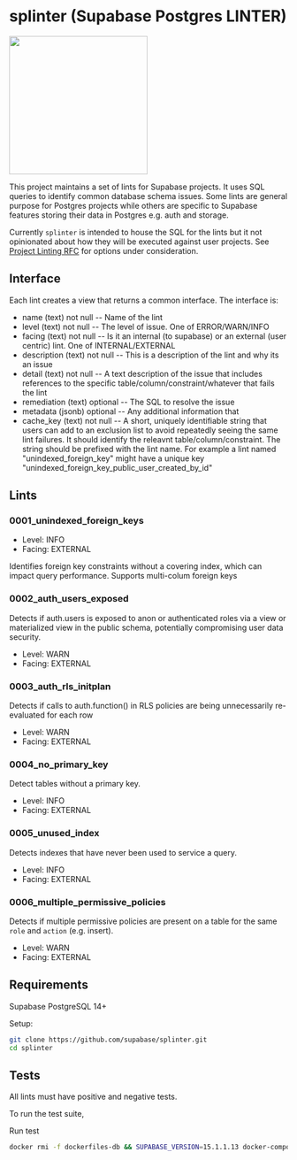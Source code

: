 # splinter (Supabase Postgres LINTER)

<img src="https://github.com/supabase/splinter/assets/12958657/3683c310-c9f6-4b05-ae3a-c51c03d3ff0f" height="250">

This project maintains a set of lints for Supabase projects. It uses SQL queries to identify common database schema issues. Some lints are general purpose for Postgres projects while others are specific to Supabase features storing their data in Postgres e.g. auth and storage.

Currently `splinter` is intended to house the SQL for the lints but it not opinionated about how they will be executed against user projects. See [Project Linting RFC](https://www.notion.so/supabase/Project-Lints-f34e7b24bb5846c188c8096ad10eb045) for options under consideration.

## Interface

Each lint creates a view that returns a common interface. The interface is:

- name (text) not null -- Name of the lint
- level (text) not null -- The level of issue. One of ERROR/WARN/INFO
- facing (text) not null -- Is it an internal (to supabase) or an external (user centric)  lint. One of INTERNAL/EXTERNAL
- description (text) not null -- This is a description of the lint and why its an issue
- detail (text) not null -- A text description of the issue that includes references to the specific table/column/constraint/whatever that fails the lint
- remediation (text) optional -- The SQL to resolve the issue
- metadata (jsonb) optional -- Any additional information that 
- cache_key (text) not null -- A short, uniquely identifiable string that users can add to an exclusion list to avoid repeatedly seeing the same lint failures. It should identify the releavnt table/column/constraint. The string should be prefixed with the lint name. For example a lint named "unindexed_foreign_key" might have a unique key "unindexed_foreign_key_public_user_created_by_id"


## Lints

### 0001_unindexed_foreign_keys

- Level: INFO
- Facing: EXTERNAL

Identifies foreign key constraints without a covering index, which can impact query performance. Supports multi-colum foreign keys

### 0002_auth_users_exposed

Detects if auth.users is exposed to anon or authenticated roles via a view or materialized view in the public schema, potentially compromising user data security.

- Level: WARN
- Facing: EXTERNAL

### 0003_auth_rls_initplan

Detects if calls to auth.function() in RLS policies are being unnecessarily re-evaluated for each row

- Level: WARN
- Facing: EXTERNAL

### 0004_no_primary_key

Detect tables without a primary key.

- Level: INFO
- Facing: EXTERNAL

### 0005_unused_index

Detects indexes that have never been used to service a query.

- Level: INFO
- Facing: EXTERNAL

### 0006_multiple_permissive_policies

Detects if multiple permissive policies are present on a table for the same `role` and `action` (e.g. insert).

- Level: WARN 
- Facing: EXTERNAL

## Requirements

Supabase PostgreSQL 14+

Setup:

```sh
git clone https://github.com/supabase/splinter.git
cd splinter
```

## Tests

All lints must have positive and negative tests.

To run the test suite, 

Run test
```sh
docker rmi -f dockerfiles-db && SUPABASE_VERSION=15.1.1.13 docker-compose -f dockerfiles/docker-compose.yml run --rm test
```
